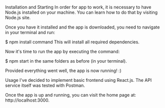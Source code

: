 Installation and Starting In order for app to work, it is necessary to have Node.js installed on your machine. You can learn how to do that by visiting Node.js site.

Once you have it installed and the app is downloaded, you need to navigate in your terminal and run:

$ npm install command This will install all required dependencies.

Now it's time to run the app by executing the command:

$ npm start in the same folders as before (in your terminal).

Provided everything went well, the app is now running! :)

Usage I've decided to implement basic frontend using React.js. The API service itself was tested with Postman.

Once the app is up and running, you can visit the home page at: http://localhost:3000.
